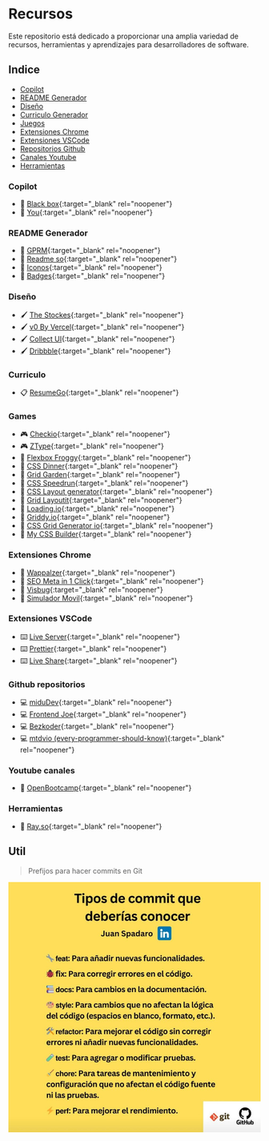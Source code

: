 # Recursos

Este repositorio está dedicado a proporcionar una amplia variedad de recursos, herramientas y aprendizajes para desarrolladores de software.

## Indice

- [Copilot](#copilot)
- [README Generador](#readme)
- [Diseño](#design)
- [Curriculo Generador](#curriculum)
- [Juegos](#games)
- [Extensiones Chrome](#chrome)
- [Extensiones VSCode](#vscode)
- [Repositorios Github](#github)
- [Canales Youtube](#youtube)
- [Herramientas](#tools)


### Copilot <a name="copilot"></a>
- :rocket: [Black box](https://www.blackbox.ai/){:target="_blank" rel="noopener"}
- :rocket: [You](https://you.com/){:target="_blank" rel="noopener"}

### README Generador <a name="readme"></a>
- :pencil: [GPRM](https://gprm.itsvg.in/){:target="_blank" rel="noopener"}
- :pencil: [Readme so](https://readme.so/es){:target="_blank" rel="noopener"}
- :pencil: [Iconos](https://github.com/ikatyang/emoji-cheat-sheet){:target="_blank" rel="noopener"}
- :pencil: [Badges](https://github.com/inttter/md-badges){:target="_blank" rel="noopener"}

### Diseño <a name="dsign"></a>
- :paintbrush: [The Stockes](https://thestocks.im/){:target="_blank" rel="noopener"}
- :paintbrush: [v0 By Vercel](https://v0.dev/){:target="_blank" rel="noopener"}
- :paintbrush: [Collect UI](https://collectui.com/designs){:target="_blank" rel="noopener"}
- :paintbrush: [Dribbble](https://dribbble.com/shots/4417684-Daily-UI-Landing-Page){:target="_blank" rel="noopener"}

### Curriculo <a name="curriculum"></a>
- :clipboard: [ResumeGo](https://www.resumego.net/resume-checker/){:target="_blank" rel="noopener"}

### Games <a name="games"></a>
- :video_game: [Checkio](https://checkio.org/){:target="_blank" rel="noopener"}
- :video_game: [ZType](https://www.typing.com/es/student/game/ztype){:target="_blank" rel="noopener"}
- :apple: [Flexbox Froggy](https://flexboxfroggy.com/#es){:target="_blank" rel="noopener"}
- :apple: [CSS Dinner](https://flukeout.github.io/){:target="_blank" rel="noopener"}
- :apple: [Grid Garden](https://cssgridgarden.com/#es){:target="_blank" rel="noopener"}
- :apple: [CSS Speedrun](https://css-speedrun.netlify.app/){:target="_blank" rel="noopener"}
- :apple: [CSS Layout generator](https://layout.bradwoods.io/){:target="_blank" rel="noopener"}
- :apple: [Grid Layoutit](https://grid.layoutit.com/){:target="_blank" rel="noopener"}
- :apple: [Loading.io](https://loading.io/flexbox){:target="_blank" rel="noopener"}
- :apple: [Griddy.io](https://griddy.io/){:target="_blank" rel="noopener"}
- :apple: [CSS Grid Generator io](https://cssgridgenerator.io/){:target="_blank" rel="noopener"}
- :apple: [My CSS Builder](https://www.mycssbuilder.com/){:target="_blank" rel="noopener"}

### Extensiones Chrome <a name="chrome"></a>
- :toolbox: [Wappalzer](https://www.wappalyzer.com/){:target="_blank" rel="noopener"}
- :toolbox: [SEO Meta in 1 Click](https://seo-extension.com/){:target="_blank" rel="noopener"}
- :toolbox: [Visbug](https://visbug.web.app/){:target="_blank" rel="noopener"}
- :toolbox: [Simulador Movil](https://www.webmobilefirst.com/es/){:target="_blank" rel="noopener"}

### Extensiones VSCode <a name="vscode"></a>
- :keyboard: [Live Server](https://marketplace.visualstudio.com/items?itemName=ritwickdey.LiveServer){:target="_blank" rel="noopener"}
- :keyboard: [Prettier](https://marketplace.visualstudio.com/items?itemName=esbenp.prettier-vscode){:target="_blank" rel="noopener"}
- :keyboard: [Live Share](https://code.visualstudio.com/learn/collaboration/live-share){:target="_blank" rel="noopener"}

### Github repositorios <a name="github"></a>
- :computer: [miduDev](https://github.com/midudev){:target="_blank" rel="noopener"}
- :computer: [Frontend Joe](https://github.com/frontend-joe){:target="_blank" rel="noopener"}
- :computer: [Bezkoder](https://github.com/bezkoder){:target="_blank" rel="noopener"}
- :computer: [mtdvio (every-programmer-should-know)](https://github.com/mtdvio/every-programmer-should-know){:target="_blank" rel="noopener"}

### Youtube canales <a name="youtube"></a>
- :movie_camera: [OpenBootcamp](https://www.youtube.com/@OpenBootcamp/playlists){:target="_blank" rel="noopener"}

### Herramientas <a name="tools"></a>
- :hammer: [Ray.so](https://www.ray.so/){:target="_blank" rel="noopener"}

## Util
> Prefijos para hacer commits en Git

![Prefijos Git](./utils/git_prefijos.jpeg)